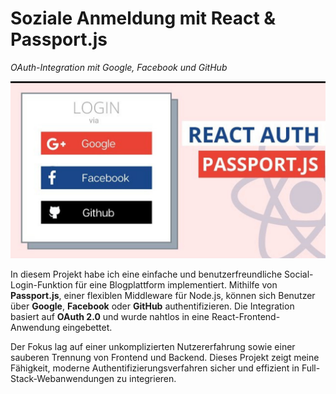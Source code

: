 # Soziale Anmeldung mit React & Passport.js  
*OAuth-Integration mit Google, Facebook und GitHub*

![Projekt-Screenshot](https://github.com/ramazanozguven/09_Soziale-Anmeldung-mit-React-Passport.js/blob/2ed296650aec5a587fd57261f977de1212d80d43/Screenschot%20des%20Projekt.png)

In diesem Projekt habe ich eine einfache und benutzerfreundliche Social-Login-Funktion für eine Blogplattform implementiert. Mithilfe von **Passport.js**, einer flexiblen Middleware für Node.js, können sich Benutzer über **Google**, **Facebook** oder **GitHub** authentifizieren. Die Integration basiert auf **OAuth 2.0** und wurde nahtlos in eine React-Frontend-Anwendung eingebettet.

Der Fokus lag auf einer unkomplizierten Nutzererfahrung sowie einer sauberen Trennung von Frontend und Backend. Dieses Projekt zeigt meine Fähigkeit, moderne Authentifizierungsverfahren sicher und effizient in Full-Stack-Webanwendungen zu integrieren.
